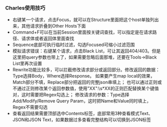 ### Charles使用技巧
- 右键某一个请求，点击Focus，就可以在Structure里面把这个host单独列出来，其他请求折叠到Other Hosts下面
- Command+F可以在当前Session里面按关键词查找，可以指定是在请求路径、请求体或者返回体里面查找
- Sequence底部可执行临时过滤，勾选Focused可缩小过滤范围
- 模拟请求错误：右键某个请求，点击Black List，可让其返回404/403。但是这里把query参数也带上了，如果需要忽略后面那堆，还要在Tools->Black List里再次设置
- Rewrite功能比较多，可以拦截修改请求部分或返回部分。修改返回的数据：Type选择Body，Where选择Response。
  如果要产生map local的效果，Match部分不填，Replace部分把返回的完整json串填上；
  也可以通过正则或不通过正则修改某个返回参数值，使用"XX":\s*XX的正则匹配替换某个键值对，这时需要把Regex勾选上；
  修改请求的参数：Type选择Add/Modify/Remove Query Param，这时把Name和Value同时填上，Regex不需要勾选
- 查看返回结果需要顶部选中Contents标签，底部常用3种查看模式Text、JSON和JSON Text，如果数据过多查看完整结构可以切换到JSON标签
